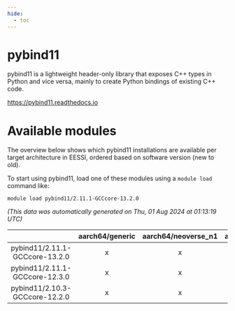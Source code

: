 ```yaml
---
hide:
  - toc
---
```


pybind11
========


pybind11 is a lightweight header-only library that exposes C++ types in Python and vice versa, mainly to create Python bindings of existing C++ code.

https://pybind11.readthedocs.io
# Available modules


The overview below shows which pybind11 installations are available per target architecture in EESSI, ordered based on software version (new to old).

To start using pybind11, load one of these modules using a `module load` command like:

```shell
module load pybind11/2.11.1-GCCcore-13.2.0
```

*(This data was automatically generated on Thu, 01 Aug 2024 at 01:13:19 UTC)*  

| |aarch64/generic|aarch64/neoverse_n1|aarch64/neoverse_v1|x86_64/generic|x86_64/amd/zen2|x86_64/amd/zen3|x86_64/intel/haswell|x86_64/intel/skylake_avx512|
| :---: | :---: | :---: | :---: | :---: | :---: | :---: | :---: | :---: |
|pybind11/2.11.1-GCCcore-13.2.0|x|x|x|x|x|x|x|x|
|pybind11/2.11.1-GCCcore-12.3.0|x|x|x|x|x|x|x|x|
|pybind11/2.10.3-GCCcore-12.2.0|x|x|x|x|x|x|x|x|
